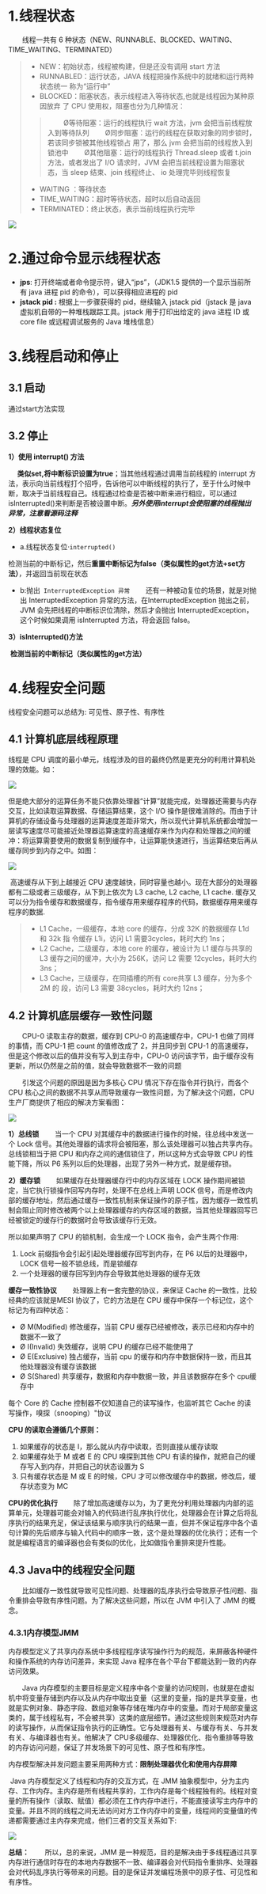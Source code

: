# 1.线程状态

&emsp;&emsp;线程一共有 6 种状态（NEW、RUNNABLE、BLOCKED、WAITING、TIME_WAITING、TERMINATED）

> - NEW：初始状态，线程被构建，但是还没有调用 start 方法
> - RUNNABLED：运行状态，JAVA 线程把操作系统中的就绪和运行两种状态统一 称为“运行中”
> - BLOCKED：阻塞状态，表示线程进入等待状态,也就是线程因为某种原因放弃 了 CPU 使用权，阻塞也分为几种情况：
>
> >&emsp;&emsp; Ø等待阻塞：运行的线程执行 wait 方法，jvm 会把当前线程放入到等待队列 
> >&emsp;&emsp;Ø同步阻塞：运行的线程在获取对象的同步锁时，若该同步锁被其他线程锁占 用了，那么 jvm 会把当前的线程放入到锁池中 
> >&emsp;&emsp;Ø其他阻塞：运行的线程执行 Thread.sleep 或者 t.join 方法，或者发出了 I/O 请求时，JVM
> >会把当前线程设置为阻塞状态，当 sleep 结束、join 线程终止、 io 处理完毕则线程恢复
>
> - WAITING ：等待状态
> - TIME_WAITING：超时等待状态，超时以后自动返回
> - TERMINATED：终止状态，表示当前线程执行完毕

![](http://ww1.sinaimg.cn/large/b8a27c2fgy1g5vtlp4qdtj20ke0emgqr.jpg)

# 2.通过命令显示线程状态

- **jps**: 打开终端或者命令提示符，键入“jps”，（JDK1.5 提供的一个显示当前所有 java
进程 pid 的命令），可以获得相应进程的 pid
- **jstack pid :** 根据上一步骤获得的 pid，继续输入 jstack pid（jstack 是 java 虚拟机自带的一种堆栈跟踪工具。jstack 用于打印出给定的 java 进程 ID 或 core file 或远程调试服务的 Java 堆栈信息）

# 3.线程启动和停止

## 3.1 启动

通过start方法实现

## 3.2 停止

**1）使用 interrupt() 方法**

&emsp;	**类似set,将中断标识设置为true**；当其他线程通过调用当前线程的 interrupt 方法，表示向当前线程打个招呼，告诉他可以中断线程的执行了，至于什么时候中断，取决于当前线程自己。线程通过检查是否被中断来进行相应，可以通过 isInterrupted()来判断是否被设置中断。***另外使用interrupt会使阻塞的线程抛出异常，注意看源码注释***

**2）线程状态复位**

- a.线程状态复位·`interrupted()`

​		检测当前的中断标记，然后**重置中断标记为false（类似属性的get方法+set方法）**，并返回当前现在状态

- b:抛出` InterruptedException 异常`
  &emsp;&emsp;还有一种被动复位的场景，就是对抛出 InterruptedException 异常的方法，在InterruptedException 抛出之前，JVM 会先把线程的中断标识位清除，然后才会抛出 InterruptedException，这个时候如果调用 isInterrupted 方法，将会返回 false。

**3）isInterrupted()方法**

​	**检测当前的中断标记（类似属性的get方法）**

# 4.线程安全问题

线程安全问题可以总结为: 可见性、原子性、有序性
## 4.1 计算机底层线程原理

  线程是 CPU 调度的最小单元，线程涉及的目的最终仍然是更充分的利用计算机处理的效能。如：

![](http://ww1.sinaimg.cn/large/b8a27c2fgy1g5vu3ryj6ej20kz09c0td.jpg)

​		但是绝大部分的运算任务不能只依靠处理器“计算”就能完成，处理器还需要与内存交互，比如读取运算数据、存储运算结果，这个 I/O 操作是很难消除的。而由于计算机的存储设备与处理器的运算速度差距非常大，所以现代计算机系统都会增加一层读写速度尽可能接近处理器运算速度的高速缓存来作为内存和处理器之间的缓冲：将运算需要使用的数据复制到缓存中，让运算能快速进行，当运算结束后再从缓存同步到内存之中。如图：

![](http://ww1.sinaimg.cn/large/b8a27c2fgy1g5vu4svwqbj20fo08x74p.jpg)

​		高速缓存从下到上越接近 CPU 速度越快，同时容量也越小。现在大部分的处理器都有二级或者三级缓存，从下到上依次为 L3 cache, L2 cache, L1 cache. 缓存又可以分为指令缓存和数据缓存，指令缓存用来缓存程序的代码，数据缓存用来缓存程序的数据.

> - L1 Cache，一级缓存，本地 core 的缓存，分成 32K 的数据缓存 L1d 和 32k 指 令缓存 L1i，访问 L1 需要3cycles，耗时大约 1ns；
> -  L2 Cache，二级缓存，本地 core 的缓存，被设计为 L1 缓存与共享的 L3 缓存之间的缓冲，大小为 256K，访问 L2 需要 12cycles，耗时大约 3ns； 
> -  L3 Cache，三级缓存，在同插槽的所有 core共享 L3 缓存，分为多个 2M 的 段，访问 L3 需要 38cycles，耗时大约 12ns；



## 4.2 计算机底层缓存一致性问题

&emsp;&emsp;CPU-0 读取主存的数据，缓存到 CPU-0 的高速缓存中，CPU-1 也做了同样的事情，而 CPU-1 把 count 的值修改成了 2，并且同步到 CPU-1 的高速缓存，但是这个修改以后的值并没有写入到主存中，CPU-0 访问该字节，由于缓存没有更新，所以仍然是之前的值，就会导致数据不一致的问题

&emsp;&emsp;引发这个问题的原因是因为多核心 CPU 情况下存在指令并行执行，而各个CPU 核心之间的数据不共享从而导致缓存一致性问题，为了解决这个问题，CPU 生产厂商提供了相应的解决方案看图：

![](http://ww1.sinaimg.cn/large/b8a27c2fgy1g5vu5rn8dij20g00atmy5.jpg)

**1）总线锁**
&emsp;&emsp;当一个 CPU 对其缓存中的数据进行操作的时候，往总线中发送一个 Lock 信号。其他处理器的请求将会被阻塞，那么该处理器可以独占共享内存。总线锁相当于把 CPU 和内存之间的通信锁住了，所以这种方式会导致 CPU 的性能下降，所以 P6 系列以后的处理器，出现了另外一种方式，就是缓存锁。

**2）缓存锁**
&emsp;&emsp;如果缓存在处理器缓存行中的内存区域在 LOCK 操作期间被锁定，当它执行锁操作回写内存时，处理不在总线上声明 LOCK 信号，而是修改内部的缓存地址，然后通过缓存一致性机制来保证操作的原子性，因为缓存一致性机制会阻止同时修改被两个以上处理器缓存的内存区域的数据，当其他处理器回写已经被锁定的缓存行的数据时会导致该缓存行无效。

所以如果声明了 CPU 的锁机制，会生成一个 LOCK 指令，会产生两个作用:
1. Lock 前缀指令会引起引起处理器缓存回写到内存，在 P6 以后的处理器中，LOCK 信号一般不锁总线，而是锁缓存
2. 一个处理器的缓存回写到内存会导致其他处理器的缓存无效

**缓存一致性协议**
&emsp;&emsp;处理器上有一套完整的协议，来保证 Cache 的一致性，比较经典的应该就是MESI 协议了，它的方法是在 CPU 缓存中保存一个标记位，这个标记为有四种状态：
- Ø M(Modified) 修改缓存，当前 CPU 缓存已经被修改，表示已经和内存中的数据不一致了
- Ø I(Invalid) 失效缓存，说明 CPU 的缓存已经不能使用了
- Ø E(Exclusive) 独占缓存，当前 cpu 的缓存和内存中数据保持一致，而且其他处理器没有缓存该数据
- Ø S(Shared) 共享缓存，数据和内存中数据一致，并且该数据存在多个 cpu缓存中

每个 Core 的 Cache 控制器不仅知道自己的读写操作，也监听其它 Cache 的读写操作，嗅探（snooping）"协议

**CPU 的读取会遵循几个原则：**
1. 如果缓存的状态是 I，那么就从内存中读取，否则直接从缓存读取
2. 如果缓存处于 M 或者 E 的 CPU 嗅探到其他 CPU 有读的操作，就把自己的缓
存写入到内存，并把自己的状态设置为 S
3. 只有缓存状态是 M 或 E 的时候，CPU 才可以修改缓存中的数据，修改后，缓
存状态变为 MC

**CPU的优化执行**
&emsp;&emsp;除了增加高速缓存以为，为了更充分利用处理器内内部的运算单元，处理器可能会对输入的代码进行乱序执行优化，处理器会在计算之后将乱序执行的结果充足，保证该结果与顺序执行的结果一直，但并不保证程序中各个语句计算的先后顺序与输入代码中的顺序一致，这个是处理器的优化执行；还有一个就是编程语言的编译器也会有类似的优化，比如做指令重排来提升性能。

## 4.3 Java中的线程安全问题

&emsp;&emsp;比如缓存一致性就导致可见性问题、处理器的乱序执行会导致原子性问题、指令重排会导致有序性问题。为了解决这些问题，所以在 JVM 中引入了 JMM 的概念。

### 4.3.1内存模型JMM

​        内存模型定义了共享内存系统中多线程程序读写操作行为的规范，来屏蔽各种硬件和操作系统的内存访问差异，来实现 Java 程序在各个平台下都能达到一致的内存访问效果。

&emsp;&emsp;Java 内存模型的主要目标是定义程序中各个变量的访问规则，也就是在虚拟机中将变量存储到内存以及从内存中取出变量（这里的变量，指的是共享变量，也就是实例对象、静态字段、数组对象等存储在堆内存中的变量。而对于局部变量这类的，属于线程私有，不会被共享）这类的底层细节。通过这些规则来规范对内存的读写操作，从而保证指令执行的正确性。它与处理器有关、与缓存有关、与并发有关、与编译器也有关。他解决了 CPU多级缓存、处理器优化、指令重排等导致的内存访问问题，保证了并发场景下的可见性、原子性和有序性。

内存模型解决并发问题主要采用两种方式：**限制处理器优化和使用内存屏障**

​		Java 内存模型定义了线程和内存的交互方式，在 JMM 抽象模型中，分为主内存、工作内存。主内存是所有线程共享的，工作内存是每个线程独有的。线程对变量的所有操作（读取、赋值）都必须在工作内存中进行，不能直接读写主内存中的变量。并且不同的线程之间无法访问对方工作内存中的变量，线程间的变量值的传递都需要通过主内存来完成，他们三者的交互关系如下:

![](http://ww1.sinaimg.cn/large/b8a27c2fgy1g5vu82k3t8j20i7086wi7.jpg)



**总结：**
&emsp;&emsp;所以，总的来说，JMM 是一种规范，目的是解决由于多线程通过共享内存进行通信时存在的本地内存数据不一致、编译器会对代码指令重排序、处理器会对代码乱序执行等带来的问题。目的是保证并发编程场景中的原子性、可见性和有序性。


